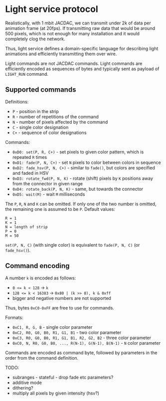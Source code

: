# Light service protocol

Realistically, with 1 mbit JACDAC, we can transmit under 2k of data per animation frame (at 20fps).
If transmitting raw data that would be around 500 pixels, which is not enough for many
installation and it would completely clog the network.

Thus, light service defines a domain-specific language for describing light animations
and efficiently transmitting them over wire.

Light commands are not JACDAC commands.
Light commands are efficiently encoded as sequences of bytes and typically sent as payload
of `LIGHT_RUN` command.

## Supported commands

Definitions:
* `P` - position in the strip
* `R` - number of repetitions of the command
* `N` - number of pixels affected by the command
* `C` - single color designation
* `C+` - sequence of color designations

Commands:
* `0xD0: set(P, R, C+)` - set pixels to given color pattern, which is repeated `R` times
* `0xD1: fade(P, N, C+)` - set `N` pixels to color between colors in sequence
* `0xD2: fade_hsv(P, N, C+)` - similar to `fade()`, but colors are specified and faded in HSV
* `0xD3: rotate_fwd(P, N, K)` - rotate (shift) pixels by `K` positions away from the connector in given range
* `0xD4: rotate_back(P, N, K)` - same, but towards the connector
* `0xD5: wait(M)` - wait `M` milliseconds

The `P`, `R`, `N` and `K` can be omitted.
If only one of the two number is omitted, the remaining one is assumed to be `P`.
Default values:
```
R = 1
K = 1
N = length of strip
P = 0
M = 50
```

`set(P, N, C)` (with single color) is equivalent to `fade(P, N, C)` (or `fade_hsv()`).

## Command encoding

A number `k` is encoded as follows:
* `0 <= k < 128` -> `k`
* `128 <= k < 16383` -> `0x80 | (k >> 8), k & 0xff`
* bigger and negative numbers are not supported

Thus, bytes `0xC0-0xFF` are free to use for commands.

Formats:
* `0xC1, R, G, B` - single color parameter
* `0xC2, R0, G0, B0, R1, G1, B1` - two color parameter
* `0xC3, R0, G0, B0, R1, G1, B1, R2, G2, B2` - three color parameter
* `0xC0, N, R0, G0, B0, ..., R(N-1), G(N-1), B(N-1)` - `N` color parameter

Commands are encoded as command byte, followed by parameters in the order
from the command definition.

TODO:
* subranges - stateful - drop fade etc parameters?
* additive mode
* dithering?
* multiply all pixels by given intensity (hsv?)
